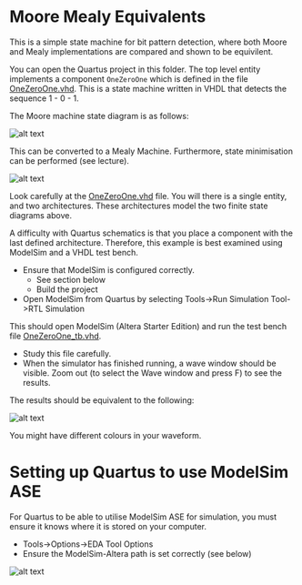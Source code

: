 # Moore Mealy Equivalents

This is a simple state machine for bit pattern detection, where both Moore and Mealy implementations are compared and shown to be equivilent.

You can open the Quartus project in this folder. The top level entity implements a component `OneZeroOne` which is defined in the file [OneZeroOne.vhd](./OneZeroOne.vhd). This is a state machine written in VHDL that detects the sequence 1 - 0 - 1. 

The Moore machine state diagram is as follows:

![alt text](https://github.com/UniversityOfPlymouth-Electronics/ELEC240/blob/master/Examples/VHDL/MooreMealyEquivalents/img/fsm_moore.png "FSM for the Moore Machine")

This can be converted to a Mealy Machine. Furthermore, state minimisation can be performed (see lecture).

![alt text](https://github.com/UniversityOfPlymouth-Electronics/ELEC240/blob/master/Examples/VHDL/MooreMealyEquivalents/img/fsm_mealy.png "FSM for the Mealy Machine")

Look carefully at the [OneZeroOne.vhd](./OneZeroOne.vhd) file. You will there is a single entity, and two architectures. These architectures model the two finite state diagrams above.

A difficulty with Quartus schematics is that you place a component with the last defined architecture. Therefore, this example is best examined using ModelSim and a VHDL test bench.

* Ensure that ModelSim is configured correctly.
  * See section below
  * Build the project
* Open ModelSim from Quartus by selecting Tools->Run Simulation Tool->RTL Simulation

This should open ModelSim (Altera Starter Edition) and run the test bench file [OneZeroOne_tb.vhd](./OneZeroOne_tb.vhd). 

* Study this file carefully.
* When the simulator has finished running, a wave window should be visible. Zoom out (to select the Wave window and press F) to see the results.

The results should be equivalent to the following:

![alt text](https://github.com/UniversityOfPlymouth-Electronics/ELEC240/blob/master/Examples/VHDL/MooreMealyEquivalents/img/results.png "Test results for both Moore and Mealy Machines")
 
 You might have different colours in your waveform.
  
 # Setting up Quartus to use ModelSim ASE
 For Quartus to be able to utilise ModelSim ASE for simulation, you must ensure it knows where it is stored on your computer.
 
  * Tools->Options->EDA Tool Options
  * Ensure the ModelSim-Altera path is set correctly (see below)
 
![alt text](https://github.com/UniversityOfPlymouth-Electronics/ELEC240/blob/master/Examples/VHDL/img/EDA_Tool_Options_Windows.PNG "Example Settings for the Windows version of Quartus")

